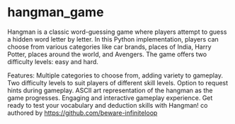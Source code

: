 # hangman_game
Hangman is a classic word-guessing game where players attempt to guess a hidden word letter by letter. In this Python implementation, players can choose from various categories like car brands, places of India, Harry Potter, places around the world, and Avengers. The game offers two difficulty levels: easy and hard.

Features: Multiple categories to choose from, adding variety to gameplay. Two difficulty levels to suit players of different skill levels. Option to request hints during gameplay. ASCII art representation of the hangman as the game progresses. Engaging and interactive gameplay experience. Get ready to test your vocabulary and deduction skills with Hangman! 
co authored by https://github.com/beware-infiniteloop
